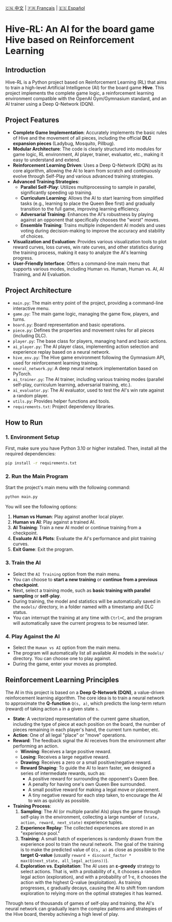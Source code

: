 [🇨🇳 中文](README.md) | [🇫🇷 Français](README.fr.md) | [🇪🇸 Español](README.es.md)

# Hive-RL: An AI for the board game Hive based on Reinforcement Learning

## Introduction

Hive-RL is a Python project based on Reinforcement Learning (RL) that aims to train a high-level Artificial Intelligence (AI) for the board game **Hive**. This project implements the complete game logic, a reinforcement learning environment compatible with the OpenAI Gym/Gymnasium standard, and an AI trainer using a Deep Q-Network (DQN).

## Project Features

*   **Complete Game Implementation**: Accurately implements the basic rules of Hive and the movement of all pieces, including the official **DLC expansion pieces** (Ladybug, Mosquito, Pillbug).
*   **Modular Architecture**: The code is clearly structured into modules for game logic, RL environment, AI player, trainer, evaluator, etc., making it easy to understand and extend.
*   **Reinforcement Learning Driven**: Uses a Deep Q-Network (DQN) as its core algorithm, allowing the AI to learn from scratch and continuously evolve through Self-Play and various advanced training strategies.
*   **Advanced Training Strategies**:
    *   **Parallel Self-Play**: Utilizes multiprocessing to sample in parallel, significantly speeding up training.
    *   **Curriculum Learning**: Allows the AI to start learning from simplified tasks (e.g., learning to place the Queen Bee first) and gradually transition to the full game, improving learning efficiency.
    *   **Adversarial Training**: Enhances the AI's robustness by playing against an opponent that specifically chooses the "worst" moves.
    *   **Ensemble Training**: Trains multiple independent AI models and uses voting during decision-making to improve the accuracy and stability of choices.
*   **Visualization and Evaluation**: Provides various visualization tools to plot reward curves, loss curves, win rate curves, and other statistics during the training process, making it easy to analyze the AI's learning progress.
*   **User-Friendly Interface**: Offers a command-line main menu that supports various modes, including Human vs. Human, Human vs. AI, AI Training, and AI Evaluation.

## Project Architecture

*   `main.py`: The main entry point of the project, providing a command-line interactive menu.
*   `game.py`: The main game logic, managing the game flow, players, and turns.
*   `board.py`: Board representation and basic operations.
*   `piece.py`: Defines the properties and movement rules for all pieces (including DLC).
*   `player.py`: The base class for players, managing hand and basic actions.
*   `ai_player.py`: The AI player class, implementing action selection and experience replay based on a neural network.
*   `hive_env.py`: The Hive game environment following the Gymnasium API, used for reinforcement learning training.
*   `neural_network.py`: A deep neural network implementation based on PyTorch.
*   `ai_trainer.py`: The AI trainer, including various training modes (parallel self-play, curriculum learning, adversarial training, etc.).
*   `ai_evaluator.py`: The AI evaluator, used to test the AI's win rate against a random player.
*   `utils.py`: Provides helper functions and tools.
*   `requirements.txt`: Project dependency libraries.

## How to Run

### 1. Environment Setup

First, make sure you have Python 3.10 or higher installed. Then, install all the required dependencies:

```bash
pip install -r requirements.txt
```

### 2. Run the Main Program

Start the project's main menu with the following command:

```bash
python main.py
```

You will see the following options:

1.  **Human vs Human**: Play against another local player.
2.  **Human vs AI**: Play against a trained AI.
3.  **AI Training**: Train a new AI model or continue training from a checkpoint.
4.  **Evaluate AI & Plots**: Evaluate the AI's performance and plot training curves.
5.  **Exit Game**: Exit the program.

### 3. Train the AI

*   Select the `AI Training` option from the main menu.
*   You can choose to **start a new training** or **continue from a previous checkpoint**.
*   Next, select a training mode, such as **basic training with parallel sampling** or **self-play**.
*   During training, the model and statistics will be automatically saved in the `models/` directory, in a folder named with a timestamp and DLC status.
*   You can interrupt the training at any time with `Ctrl+C`, and the program will automatically save the current progress to be resumed later.

### 4. Play Against the AI

*   Select the `Human vs AI` option from the main menu.
*   The program will automatically list all available AI models in the `models/` directory. You can choose one to play against.
*   During the game, enter your moves as prompted.

## Reinforcement Learning Principles

The AI in this project is based on a **Deep Q-Network (DQN)**, a value-driven reinforcement learning algorithm. The core idea is to train a neural network to approximate the **Q-function** `Q(s, a)`, which predicts the long-term return (reward) of taking action `a` in a given state `s`.

*   **State**: A vectorized representation of the current game situation, including the type of piece at each position on the board, the number of pieces remaining in each player's hand, the current turn number, etc.
*   **Action**: One of all legal "place" or "move" operations.
*   **Reward**: The feedback signal the AI receives from the environment after performing an action.
    *   **Winning**: Receives a large positive reward.
    *   **Losing**: Receives a large negative reward.
    *   **Drawing**: Receives a zero or a small positive/negative reward.
    *   **Reward Shaping**: To guide the AI to learn faster, we designed a series of intermediate rewards, such as:
        *   A positive reward for surrounding the opponent's Queen Bee.
        *   A penalty for having one's own Queen Bee surrounded.
        *   A small positive reward for making a legal move or placement.
        *   A tiny negative reward for each step taken, to encourage the AI to win as quickly as possible.
*   **Training Process**:
    1.  **Sampling**: The AI (or multiple parallel AIs) plays the game through self-play in the environment, collecting a large number of `(state, action, reward, next_state)` experience tuples.
    2.  **Experience Replay**: The collected experiences are stored in an "experience pool."
    3.  **Training**: A small batch of experiences is randomly drawn from the experience pool to train the neural network. The goal of the training is to make the predicted value of `Q(s, a)` as close as possible to the **target Q-value** (usually `reward + discount_factor * max(Q(next_state, all_legal_actions))`).
    4.  **Exploration vs. Exploitation**: The AI uses an **ε-greedy** strategy to select actions. That is, with a probability of ε, it chooses a random legal action (exploration), and with a probability of 1-ε, it chooses the action with the highest Q-value (exploitation). As training progresses, ε gradually decays, causing the AI to shift from random exploration to relying more on the optimal strategies it has learned.

Through tens of thousands of games of self-play and training, the AI's neural network can gradually learn the complex patterns and strategies of the Hive board, thereby achieving a high level of play.
